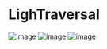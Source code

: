 # LighTraversal

![image](https://user-images.githubusercontent.com/40497633/186877980-f9066c3b-7b4f-4de9-b67e-7cca75f1fc3f.png)
![image](https://user-images.githubusercontent.com/40497633/186878157-04f5816a-cb17-42e0-8ce3-c217ea3eb1ab.png)
![image](https://user-images.githubusercontent.com/40497633/186878549-c0963b13-7f37-4cd5-b6aa-db35fe97ec7b.png)
